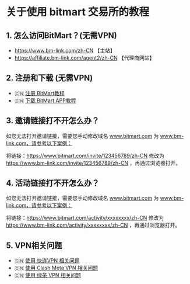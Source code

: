 #  关于使用 bitmart 交易所的教程

## 1. 怎么访问BitMart？(无需VPN)
* https://www.bm-link.com/zh-CN   【主站】
* https://affiliate.bm-link.com/agent2/zh-CN 【代理商网站】

## 2. 注册和下载 (无需VPN)
* 🇨🇳 [注册 BitMart教程](README.zh.register.md)
* 🇨🇳 [下载 BitMart APP教程](README.zh.download.md)


## 3. 邀请链接打不开怎么办？
如您无法打开邀请链接，需要您手动修改域名 www.bitmart.com 为 www.bm-link.com，请参考以下案例：

将链接：https://www.bitmart.com/invite/123456789/zh-CN 修改为 https://www.bm-link.com/invite/123456789/zh-CN ，再通过浏览器打开。


## 4. 活动链接打不开怎么办？
如您无法打开邀请链接，需要您手动修改域名 www.bitmart.com 为 www.bm-link.com，请参考以下案例：

将链接：https://www.bitmart.com/activity/xxxxxxxx/zh-CN 修改为 https://www.bm-link.com/activity/xxxxxxxx/zh-CN ，再通过浏览器打开。



## 5. VPN相关问题
* 🇨🇳 [使用 快连VPN 相关问题](README.zh.vpn-letsvpn.md)
* 🇨🇳 [使用 Clash Meta VPN 相关问题](README.zh.vpn-letsvpn.md)
* 🇨🇳 [使用 绿茶 VPN 相关问题](README.zh.vpn-lvcha.md)
